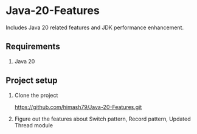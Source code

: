 # Java-20-Features
Includes Java 20 related features and JDK performance enhancement.

## Requirements

01) Java 20

## Project setup

01) Clone the project

	https://github.com/himash79/Java-20-Features.git

02) Figure out the features about Switch pattern, Record pattern, Updated Thread module
